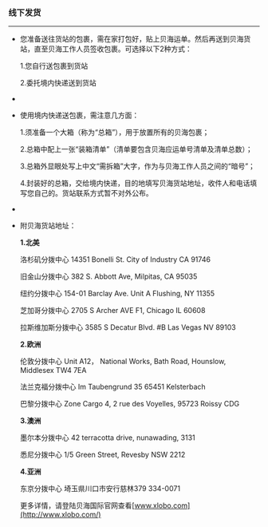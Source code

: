 ### 线下发货

---

* 您准备送往货站的包裹，需在家打包好，贴上贝海运单。然后再送到贝海货站，直至贝海工作人员签收包裹。可选择以下2种方式：

  1.您自行送包裹到货站

  2.委托境内快递送到货站

* 
* 使用境内快递送包裹，需注意几方面：

  1.须准备一个大箱（称为“总箱”），用于放置所有的贝海包裹；

  2.总箱中配上一张“装箱清单”（清单要包含贝海应运单号清单及清单总数）；

  3.总箱外显眼处写上中文“需拆箱”大字，作为与贝海工作人员之间的“暗号”；

  4.封装好的总箱，交给境内快递，目的地填写贝海货站地址，收件人和电话填写您自己的。货站联系方式暂不对外公布。

* 
* 附贝海货站地址：

  **1.北美**

  洛杉矶分拨中心 14351 Bonelli St. City of Industry CA 91746

  旧金山分拨中心 382 S. Abbott Ave, Milpitas, CA 95035

  纽约分拨中心 154-01 Barclay Ave. Unit A Flushing, NY 11355

  芝加哥分拨中心 2705 S Archer AVE F1, Chicago IL 60608

  拉斯维加斯分拨中心 3585 S Decatur Blvd. \#B Las Vegas NV 89103

  **2.欧洲**

  伦敦分拨中心 Unit A12， National Works, Bath Road, Hounslow, Middlesex TW4 7EA

  法兰克福分拨中心 Im Taubengrund 35 65451 Kelsterbach

  巴黎分拨中心 Zone Cargo 4, 2 rue des Voyelles, 95723 Roissy CDG

  **3.澳洲**

  墨尔本分拨中心 42 terracotta drive, nunawading, 3131

  悉尼分拨中心 1/5 Green Street, Revesby NSW 2212

  **4.亚洲**

  东京分拨中心 埼玉県川口市安行慈林379 334-0071

  更多详情，请登陆贝海国际官网查看[www.xlobo.com](http://www.xlobo.com/)



